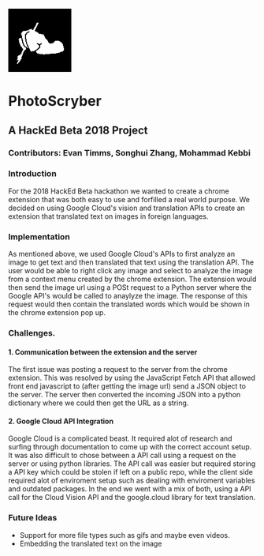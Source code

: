 ![alt text](https://github.com/evantimms/PhotoScryber/blob/master/extension/images/write.png "Logo")

# PhotoScryber

## A HackEd Beta 2018 Project

### Contributors: Evan Timms, Songhui Zhang, Mohammad Kebbi

### Introduction

For the 2018 HackEd Beta hackathon we wanted to create a chrome extension that was both easy to use and forfilled a real world purpose. We decided on using Google Cloud's vision and translation APIs to create an extension that translated text on images in foreign languages. 

### Implementation

As mentioned above, we used Google Cloud's APIs to first analyze an image to get text and then translated that text using the translation API. The user would be able to right click any image and select to analyze the image from a context menu created by the chrome extension. The extension would then send the image url using a POSt request to a Python server where the Google API's would be called to anaylyze the image. The response of this request would then contain the translated words which would be shown in the chrome extension pop up. 

### Challenges.

#### 1. Communication between the extension and the server
The first issue was posting a request to the server from the chrome extension. This was resolved by using the JavaScript Fetch API that allowed front end javascript to (after getting the image url) send a JSON object to the server. The server then converted the incoming JSON into a python dictionary where we could then get the URL as a string.

#### 2. Google Cloud API Integration
Google Cloud is a complicated beast. It required alot of research and surfing through documentation to come up with the correct account setup. It was also difficult to chose between a API call using a request on the server or using python libraries. The API call was easier but required storing a API key which could be stolen if left on a public repo, while the client side required alot of enviroment setup such as dealing with enviroment variables and outdated packages. In the end we went with a mix of both, using a API call for the Cloud Vision API and the google.cloud library for text translation.

### Future Ideas

- Support for more file types such as gifs and maybe even videos.
- Embedding the translated text on the image

